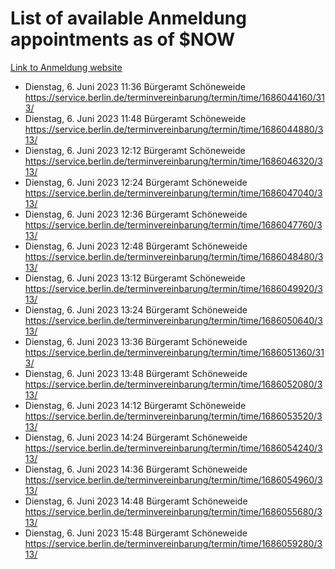 # List of available Anmeldung appointments as of $NOW
[Link to Anmeldung website](https://service.berlin.de/terminvereinbarung/termin/tag.php?termin=1&anliegen[]=120686&dienstleisterlist=122210,122217,327316,122219,327312,122227,327314,122231,327346,122243,327348,122254,122252,329742,122260,329745,122262,329748,122271,327278,122273,327274,122277,327276,330436,122280,327294,122282,327290,122284,327292,122291,327270,122285,327266,122286,327264,122296,327268,150230,329760,122297,327286,122294,327284,122312,329763,122314,329775,122304,327330,122311,327334,122309,327332,317869,122281,327352,122279,329772,122283,122276,327324,122274,327326,122267,329766,122246,327318,122251,327320,122257,327322,122208,327298,122226,327300&herkunft=http%3A%2F%2Fservice.berlin.de%2Fdienstleistung%2F120686%2F)
- Dienstag, 6. Juni 2023 11:36 Bürgeramt Schöneweide https://service.berlin.de/terminvereinbarung/termin/time/1686044160/313/
- Dienstag, 6. Juni 2023 11:48 Bürgeramt Schöneweide https://service.berlin.de/terminvereinbarung/termin/time/1686044880/313/
- Dienstag, 6. Juni 2023 12:12 Bürgeramt Schöneweide https://service.berlin.de/terminvereinbarung/termin/time/1686046320/313/
- Dienstag, 6. Juni 2023 12:24 Bürgeramt Schöneweide https://service.berlin.de/terminvereinbarung/termin/time/1686047040/313/
- Dienstag, 6. Juni 2023 12:36 Bürgeramt Schöneweide https://service.berlin.de/terminvereinbarung/termin/time/1686047760/313/
- Dienstag, 6. Juni 2023 12:48 Bürgeramt Schöneweide https://service.berlin.de/terminvereinbarung/termin/time/1686048480/313/
- Dienstag, 6. Juni 2023 13:12 Bürgeramt Schöneweide https://service.berlin.de/terminvereinbarung/termin/time/1686049920/313/
- Dienstag, 6. Juni 2023 13:24 Bürgeramt Schöneweide https://service.berlin.de/terminvereinbarung/termin/time/1686050640/313/
- Dienstag, 6. Juni 2023 13:36 Bürgeramt Schöneweide https://service.berlin.de/terminvereinbarung/termin/time/1686051360/313/
- Dienstag, 6. Juni 2023 13:48 Bürgeramt Schöneweide https://service.berlin.de/terminvereinbarung/termin/time/1686052080/313/
- Dienstag, 6. Juni 2023 14:12 Bürgeramt Schöneweide https://service.berlin.de/terminvereinbarung/termin/time/1686053520/313/
- Dienstag, 6. Juni 2023 14:24 Bürgeramt Schöneweide https://service.berlin.de/terminvereinbarung/termin/time/1686054240/313/
- Dienstag, 6. Juni 2023 14:36 Bürgeramt Schöneweide https://service.berlin.de/terminvereinbarung/termin/time/1686054960/313/
- Dienstag, 6. Juni 2023 14:48 Bürgeramt Schöneweide https://service.berlin.de/terminvereinbarung/termin/time/1686055680/313/
- Dienstag, 6. Juni 2023 15:48 Bürgeramt Schöneweide https://service.berlin.de/terminvereinbarung/termin/time/1686059280/313/

